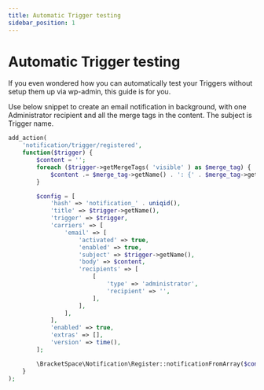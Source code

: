 ```yaml
---
title: Automatic Trigger testing
sidebar_position: 1
---
```


# Automatic Trigger testing

If you even wondered how you can automatically test your Triggers without setup them up via wp-admin, this guide is for you.

Use below snippet to create an email notification in background, with one Administrator recipient and all the merge tags in the content. The subject is Trigger name.

```php
add_action(
	'notification/trigger/registered',
	function($trigger) {
		$content = '';
		foreach ($trigger->getMergeTags( 'visible' ) as $merge_tag) {
			$content .= $merge_tag->getName() . ': {' . $merge_tag->getSlug() . '}' . "\r\n\r\n";
		}

		$config = [
			'hash' => 'notification_' . uniqid(),
			'title' => $trigger->getName(),
			'trigger' => $trigger,
			'carriers' => [
				'email' => [
					'activated' => true,
					'enabled' => true,
					'subject' => $trigger->getName(),
					'body' => $content,
					'recipients' => [
						[
							'type' => 'administrator',
							'recipient' => '',
						],
					],
				],
			],
			'enabled' => true,
			'extras' => [],
			'version' => time(),
		];

		\BracketSpace\Notification\Register::notificationFromArray($config);
	}
);
```